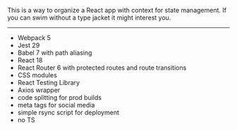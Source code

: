 This is a way to organize a React app with context for state management. If you can swim without a type jacket it might interest you. 

---

- Webpack 5
- Jest 29 
- Babel 7 with path aliasing
- React 18 
- React Router 6 with protected routes and route transitions
- CSS modules 
- React Testing Library
- Axios wrapper
- code splitting for prod builds
- meta tags for social media 
- simple rsync script for deployment
- no TS
